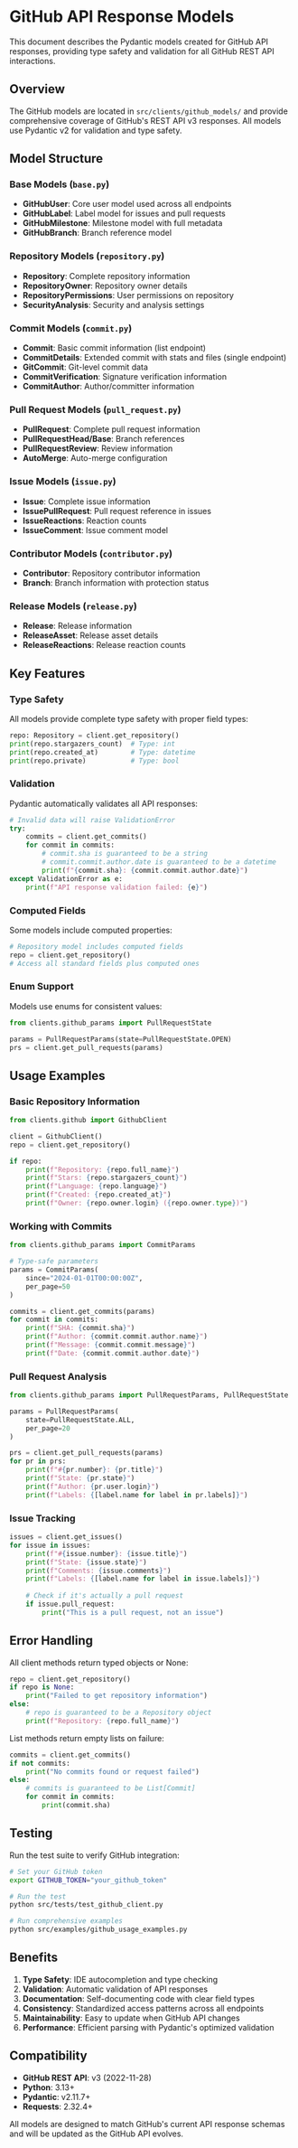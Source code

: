 # GitHub API Response Models

This document describes the Pydantic models created for GitHub API responses, providing type safety and validation for all GitHub REST API interactions.

## Overview

The GitHub models are located in `src/clients/github_models/` and provide comprehensive coverage of GitHub's REST API v3 responses. All models use Pydantic v2 for validation and type safety.

## Model Structure

### Base Models (`base.py`)
- **GitHubUser**: Core user model used across all endpoints
- **GitHubLabel**: Label model for issues and pull requests
- **GitHubMilestone**: Milestone model with full metadata
- **GitHubBranch**: Branch reference model

### Repository Models (`repository.py`)
- **Repository**: Complete repository information
- **RepositoryOwner**: Repository owner details
- **RepositoryPermissions**: User permissions on repository
- **SecurityAnalysis**: Security and analysis settings

### Commit Models (`commit.py`)
- **Commit**: Basic commit information (list endpoint)
- **CommitDetails**: Extended commit with stats and files (single endpoint)
- **GitCommit**: Git-level commit data
- **CommitVerification**: Signature verification information
- **CommitAuthor**: Author/committer information

### Pull Request Models (`pull_request.py`)
- **PullRequest**: Complete pull request information
- **PullRequestHead/Base**: Branch references
- **PullRequestReview**: Review information
- **AutoMerge**: Auto-merge configuration

### Issue Models (`issue.py`)
- **Issue**: Complete issue information
- **IssuePullRequest**: Pull request reference in issues
- **IssueReactions**: Reaction counts
- **IssueComment**: Issue comment model

### Contributor Models (`contributor.py`)
- **Contributor**: Repository contributor information
- **Branch**: Branch information with protection status

### Release Models (`release.py`)
- **Release**: Release information
- **ReleaseAsset**: Release asset details
- **ReleaseReactions**: Release reaction counts

## Key Features

### Type Safety
All models provide complete type safety with proper field types:
```python
repo: Repository = client.get_repository()
print(repo.stargazers_count)  # Type: int
print(repo.created_at)        # Type: datetime
print(repo.private)           # Type: bool
```

### Validation
Pydantic automatically validates all API responses:
```python
# Invalid data will raise ValidationError
try:
    commits = client.get_commits()
    for commit in commits:
        # commit.sha is guaranteed to be a string
        # commit.commit.author.date is guaranteed to be a datetime
        print(f"{commit.sha}: {commit.commit.author.date}")
except ValidationError as e:
    print(f"API response validation failed: {e}")
```

### Computed Fields
Some models include computed properties:
```python
# Repository model includes computed fields
repo = client.get_repository()
# Access all standard fields plus computed ones
```

### Enum Support
Models use enums for consistent values:
```python
from clients.github_params import PullRequestState

params = PullRequestParams(state=PullRequestState.OPEN)
prs = client.get_pull_requests(params)
```

## Usage Examples

### Basic Repository Information
```python
from clients.github import GithubClient

client = GithubClient()
repo = client.get_repository()

if repo:
    print(f"Repository: {repo.full_name}")
    print(f"Stars: {repo.stargazers_count}")
    print(f"Language: {repo.language}")
    print(f"Created: {repo.created_at}")
    print(f"Owner: {repo.owner.login} ({repo.owner.type})")
```

### Working with Commits
```python
from clients.github_params import CommitParams

# Type-safe parameters
params = CommitParams(
    since="2024-01-01T00:00:00Z",
    per_page=50
)

commits = client.get_commits(params)
for commit in commits:
    print(f"SHA: {commit.sha}")
    print(f"Author: {commit.commit.author.name}")
    print(f"Message: {commit.commit.message}")
    print(f"Date: {commit.commit.author.date}")
```

### Pull Request Analysis
```python
from clients.github_params import PullRequestParams, PullRequestState

params = PullRequestParams(
    state=PullRequestState.ALL,
    per_page=20
)

prs = client.get_pull_requests(params)
for pr in prs:
    print(f"#{pr.number}: {pr.title}")
    print(f"State: {pr.state}")
    print(f"Author: {pr.user.login}")
    print(f"Labels: {[label.name for label in pr.labels]}")
```

### Issue Tracking
```python
issues = client.get_issues()
for issue in issues:
    print(f"#{issue.number}: {issue.title}")
    print(f"State: {issue.state}")
    print(f"Comments: {issue.comments}")
    print(f"Labels: {[label.name for label in issue.labels]}")
    
    # Check if it's actually a pull request
    if issue.pull_request:
        print("This is a pull request, not an issue")
```

## Error Handling

All client methods return typed objects or None:
```python
repo = client.get_repository()
if repo is None:
    print("Failed to get repository information")
else:
    # repo is guaranteed to be a Repository object
    print(f"Repository: {repo.full_name}")
```

List methods return empty lists on failure:
```python
commits = client.get_commits()
if not commits:
    print("No commits found or request failed")
else:
    # commits is guaranteed to be List[Commit]
    for commit in commits:
        print(commit.sha)
```

## Testing

Run the test suite to verify GitHub integration:
```bash
# Set your GitHub token
export GITHUB_TOKEN="your_github_token"

# Run the test
python src/tests/test_github_client.py

# Run comprehensive examples
python src/examples/github_usage_examples.py
```

## Benefits

1. **Type Safety**: IDE autocompletion and type checking
2. **Validation**: Automatic validation of API responses
3. **Documentation**: Self-documenting code with clear field types
4. **Consistency**: Standardized access patterns across all endpoints
5. **Maintainability**: Easy to update when GitHub API changes
6. **Performance**: Efficient parsing with Pydantic's optimized validation

## Compatibility

- **GitHub REST API**: v3 (2022-11-28)
- **Python**: 3.13+
- **Pydantic**: v2.11.7+
- **Requests**: 2.32.4+

All models are designed to match GitHub's current API response schemas and will be updated as the GitHub API evolves.